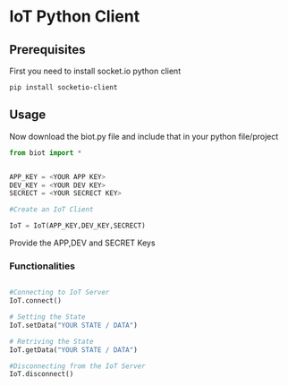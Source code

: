 # IoT Python Client

## Prerequisites

First you need to install socket.io python client

``pip install socketio-client``

## Usage

Now download the biot.py file and include that in your python file/project

```python
from biot import *


APP_KEY = <YOUR APP KEY>
DEV_KEY = <YOUR DEV KEY>
SECRECT = <YOUR SECRECT KEY>

#Create an IoT Client 

IoT = IoT(APP_KEY,DEV_KEY,SECRECT)

```
Provide the APP,DEV and SECRET Keys

### Functionalities

```python

#Connecting to IoT Server
IoT.connect()

# Setting the State
IoT.setData("YOUR STATE / DATA")

# Retriving the State
IoT.getData("YOUR STATE / DATA")

#Disconnecting from the IoT Server
IoT.disconnect()
```
